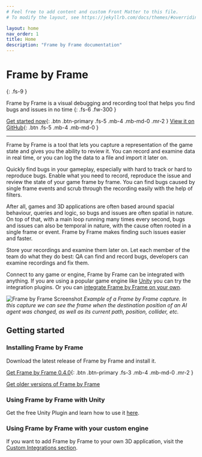 ```yaml
---
# Feel free to add content and custom Front Matter to this file.
# To modify the layout, see https://jekyllrb.com/docs/themes/#overriding-theme-defaults

layout: home
nav_order: 1
title: Home
description: "Frame by Frame documentation"
---
```


# Frame by Frame
{: .fs-9 }

Frame by Frame is a visual debugging and recording tool that helps you find bugs and issues in no time
{: .fs-6 .fw-300 }

[Get started now](#getting-started){: .btn .btn-primary .fs-5 .mb-4 .mb-md-0 .mr-2 } [View it on GitHub](https://github.com/XDargu/FrameByFrame){: .btn .fs-5 .mb-4 .mb-md-0 }

---

Frame by Frame is a tool that lets you capture a representation of the game state and gives you the ability to review it. You can record and examine data in real time, or you can log the data to a file and import it later on.

Quickly find bugs in your gameplay, especially with hard to track or hard to reproduce bugs. Enable what you need to record, reproduce the issue and review the state of your game frame by frame. You can find bugs caused by single frame events and scrub through the recording easily with the help of filters.

After all, games and 3D applications are often based around spacial behaviour, queries and logic, so bugs and issues are often spatial in nature. On top of that, with a main loop running many times every second, bugs and issues can also be temporal in nature, with the cause often rooted in a single frame or event. Frame by Frame makes finding such issues easier and faster.

Store your recordings and examine them later on. Let each member of the team do what they do best: QA can find and record bugs, developers can examine recordings and fix them.

Connect to any game or engine, Frame by Frame can be integrated with anything. If you are using a popular game engine like [Unity](/FrameByFrame/Unity) you can try the integration plugins. Or you can [integrate Frame by Frame on your own](/FrameByFrame/custom-integrations/).

![Frame by Frame Screenshot](/FrameByFrame/assets/images/screenshots/ExampleScreen.png)
*Example of a Frame by Frame capture. In this capture we can see the frame when the destination position of an AI agent was changed, as well as its current path, position, collider, etc.*

## Getting started

### Installing Frame by Frame
Download the latest release of Frame by Frame and install it.

[Get Frame by Frame 0.4.0](https://github.com/XDargu/FrameByFrame/releases/tag/v0.4.0){: .btn .btn-primary .fs-3 .mb-4 .mb-md-0 .mr-2 }

[Get older versions of Frame by Frame](https://github.com/XDargu/FrameByFrame/releases)

### Using Frame by Frame with Unity
Get the free Unity Plugin and learn how to use it [here](/FrameByFrame/unity/).

### Using Frame by Frame with your custom engine
If you want to add Frame by Frame to your own 3D application, visit the [Custom Integrations section](/FrameByFrame/custom-integrations).
